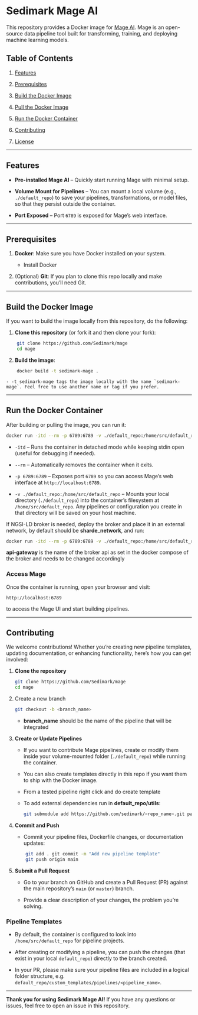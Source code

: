 # Sedimark Mage AI

This repository provides a Docker image for [Mage AI](https://github.com/mage-ai/mage-ai). Mage is an open-source data pipeline tool built for transforming, training, and deploying machine learning models.

## Table of Contents

1. [Features](#features)
    
2. [Prerequisites](#prerequisites)
    
3. [Build the Docker Image](#build-the-docker-image)
    
4. [Pull the Docker Image](#pull-the-docker-image)
    
5. [Run the Docker Container](#run-the-docker-container)
    
6. [Contributing](#contributing)
    
7. [License](#license)
    

---

## Features

- **Pre-installed Mage AI** – Quickly start running Mage with minimal setup.
    
- **Volume Mount for Pipelines** – You can mount a local volume (e.g., `./default_repo`) to save your pipelines, transformations, or model files, so that they persist outside the container.
    
- **Port Exposed** – Port `6789` is exposed for Mage’s web interface.
    

---

## Prerequisites

1. **Docker**: Make sure you have Docker installed on your system.
    
    - Install Docker

2. (Optional) **Git**: If you plan to clone this repo locally and make contributions, you’ll need Git.
    

---

## Build the Docker Image

If you want to build the image locally from this repository, do the following:

1. **Clone this repository** (or fork it and then clone your fork):
```bash
	git clone https://github.com/Sedimark/mage 
	cd mage
```
	    
2. **Build the image**:
```bash
    docker build -t sedimark-mage .
```
    
	- -t sedimark-mage tags the image locally with the name `sedimark-mage`. Feel free to use another name or tag if you prefer.

---

## Run the Docker Container

After building or pulling the image, you can run it:


```bash
docker run -itd --rm -p 6789:6789 -v ./default_repo:/home/src/default_repo sedimark-mage
```

- `-itd` – Runs the container in detached mode while keeping stdin open (useful for debugging if needed).
    
- `--rm` – Automatically removes the container when it exits.
    
- `-p 6789:6789` – Exposes port `6789` so you can access Mage’s web interface at `http://localhost:6789`.
    
- `-v ./default_repo:/home/src/default_repo` – Mounts your local directory (`./default_repo`) into the container’s filesystem at `/home/src/default_repo`. Any pipelines or configuration you create in that directory will be saved on your host machine.

If NGSI-LD broker is needed, deploy the broker and place it in an external network, by default should be **sharde_network**, and run:

```bash
docker run -itd --rm -p 6789:6789 -v ./default_repo:/home/src/default_repo --network shared_network -e NGSI_LD_HOST=http://api-gateway:8080 -e sedimark-mage 
```

**api-gateway** is the name of the broker api as set in the docker compose of the broker and needs to be changed accordingly

### Access Mage

Once the container is running, open your browser and visit:

`http://localhost:6789`

to access the Mage UI and start building pipelines.

---

## Contributing

We welcome contributions! Whether you’re creating new pipeline templates, updating documentation, or enhancing functionality, here’s how you can get involved:

1. **Clone the repository**
	```bash
	git clone https://github.com/Sedimark/mage 
	cd mage
	```
2. Create a new branch
	```bash
	git checkout -b <branch_name>
	```
	- **branch_name** should be the name of the pipeline that will be integrated
3. **Create or Update Pipelines**
    
    - If you want to contribute Mage pipelines, create or modify them inside your volume-mounted folder (`./default_repo`) while running the container.
        
    - You can also create templates directly in this repo if you want them to ship with the Docker image.

	- From a tested pipeline right click and do create template

	- To add external dependencies run in **default_repo/utils**:
		```bash
		git submodule add https://github.com/sedimark/<repo_name>.git path/to/submodule
		```
        
4. **Commit and Push**
    
    - Commit your pipeline files, Dockerfile changes, or documentation updates:
	    
    ```bash
		git add . git commit -m "Add new pipeline template" 
		git push origin main
	```

        
5. **Submit a Pull Request**
    
    - Go to your branch on GitHub and create a Pull Request (PR) against the main repository’s `main` (or `master`) branch.
        
    - Provide a clear description of your changes, the problem you’re solving.
        

### Pipeline Templates

- By default, the container is configured to look into `/home/src/default_repo` for pipeline projects.
    
- After creating or modifying a pipeline, you can push the changes (that exist in your local `default_repo`) directly to the branch created.
    
- In your PR, please make sure your pipeline files are included in a logical folder structure, e.g. `default_repo/custom_templates/pipelines/<pipeline_name>`.

---

**Thank you for using Sedimark Mage AI!** If you have any questions or issues, feel free to open an issue in this repository.
